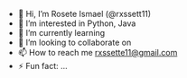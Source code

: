- 👋 Hi, I’m Rosete Ismael (@rxssett11)
- 👀 I’m interested in Python, Java
- 🌱 I’m currently learning 
- 💞️ I’m looking to collaborate on 
- 📫 How to reach me rxssette11@gmail.com
- ⚡ Fun fact: ...

<!---
rxssett11/rxssett11 is a ✨ special ✨ repository because its `README.md` (this file) appears on your GitHub profile.
You can click the Preview link to take a look at your changes.
--->
